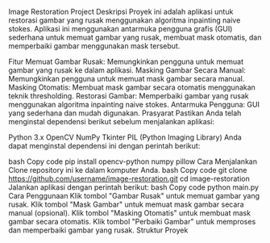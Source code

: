 Image Restoration Project
Deskripsi
Proyek ini adalah aplikasi untuk restorasi gambar yang rusak menggunakan algoritma inpainting naive stokes. Aplikasi ini menggunakan antarmuka pengguna grafis (GUI) sederhana untuk memuat gambar yang rusak, membuat mask otomatis, dan memperbaiki gambar menggunakan mask tersebut.

Fitur
Memuat Gambar Rusak: Memungkinkan pengguna untuk memuat gambar yang rusak ke dalam aplikasi.
Masking Gambar Secara Manual: Memungkinkan pengguna untuk memuat mask gambar secara manual.
Masking Otomatis: Membuat mask gambar secara otomatis menggunakan teknik thresholding.
Restorasi Gambar: Memperbaiki gambar yang rusak menggunakan algoritma inpainting naive stokes.
Antarmuka Pengguna: GUI yang sederhana dan mudah digunakan.
Prasyarat
Pastikan Anda telah menginstal dependensi berikut sebelum menjalankan aplikasi:

Python 3.x
OpenCV
NumPy
Tkinter
PIL (Python Imaging Library)
Anda dapat menginstal dependensi ini dengan perintah berikut:

bash
Copy code
pip install opencv-python numpy pillow
Cara Menjalankan
Clone repository ini ke dalam komputer Anda.
bash
Copy code
git clone https://github.com/username/image-restoration.git
cd image-restoration
Jalankan aplikasi dengan perintah berikut:
bash
Copy code
python main.py
Cara Penggunaan
Klik tombol "Gambar Rusak" untuk memuat gambar yang rusak.
Klik tombol "Mask Gambar" untuk memuat mask gambar secara manual (opsional).
Klik tombol "Masking Otomatis" untuk membuat mask gambar secara otomatis.
Klik tombol "Perbaiki Gambar" untuk memproses dan memperbaiki gambar yang rusak.
Struktur Proyek